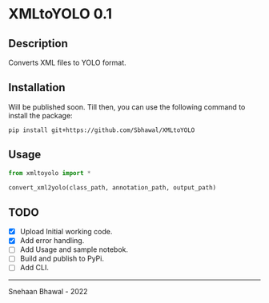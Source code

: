 # XMLtoYOLO 0.1

## Description

Converts XML files to YOLO format.

## Installation

Will be published soon. Till then, you can use the following command to install the package:

`pip install git+https://github.com/Sbhawal/XMLtoYOLO`

## Usage

```python
from xmltoyolo import *

convert_xml2yolo(class_path, annotation_path, output_path)
```

## TODO

- [x] Upload Initial working code.
- [x] Add error handling.
- [ ] Add Usage and sample notebok.
- [ ] Build and publish to PyPi.
- [ ] Add CLI.

---

Snehaan Bhawal - 2022
